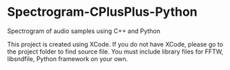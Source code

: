 # Spectrogram-CPlusPlus-Python
Spectrogram of audio samples using C++ and Python

This project is created using XCode. If you do not have XCode, please go to the project folder
to find source file. You must include library files for FFTW, libsndfile, Python framework on 
your own.
